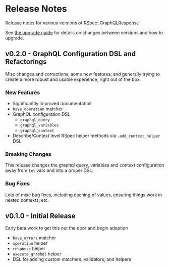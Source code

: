 # Release Notes

Release notes for various versions of RSpec::GraphQLResponse

See [the upgrade guide](/UPGRADE.md) for details on changes between versions and how to upgrade.

## v0.2.0 - GraphQL Configuration DSL and Refactorings

Misc changes and corrections, some new features, and generally trying to create a more robust
and usable experience, right out of the box.

### New Features

- Significantly improved documentation
- `have_operation` matcher
- GraphQL configuration DSL
  - `graphql_query`
  - `graphql_variables`
  - `graphql_context`
- Describe/Context level RSpec helper methods via `.add_context_helper` DSL

### Breaking Changes

This release changes the graphql query, variables and context configuration away from `let` vars
and into a proper DSL.

### Bug Fixes

Lots of misc bug fixes, including caching of values, ensuring things work in nested contexts, etc.

## v0.1.0 - Initial Release

Early beta work to get this out the door and begin adoption

- `have_errors` matcher
- `operation` helper
- `response` helper
- `execute_graphql` helper
- DSL for adding custom matchers, validators, and helpers
